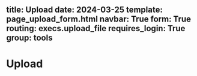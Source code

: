 title: Upload
date: 2024-03-25
template: page_upload_form.html
navbar: True
form: True
routing: execs.upload_file
requires_login: True
group: tools
---

# Upload
